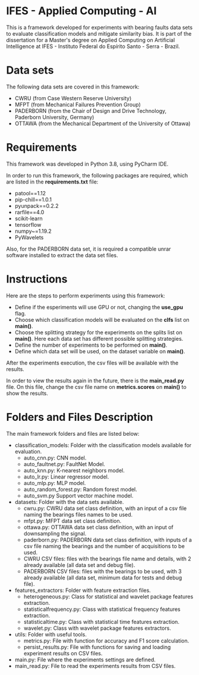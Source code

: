 # IFES - Applied Computing - AI

This is a framework developed for experiments with bearing faults data sets to evaluate classification models and mitigate similarity bias.
It is part of the dissertation for a Master's degree on Applied Computing on Artificial Intelligence at IFES - Instituto Federal do Espírito Santo - Serra - Brazil.

# Data sets

The following data sets are covered in this framework:

- CWRU (from Case Western Reserve University)
- MFPT (from Mechanical Failures Prevention Group)
- PADERBORN (from the Chair of Design and Drive Technology, Paderborn University, Germany)
- OTTAWA (from the Mechanical Department of the University of Ottawa)

# Requirements

This framework was developed in Python 3.8, using PyCharm IDE.

In order to run this framework, the following packages are required, which are listed in the **requirements.txt** file:

- patool==1.12
- pip-chill==1.0.1
- pyunpack==0.2.2
- rarfile==4.0
- scikit-learn
- tensorflow
- numpy~=1.19.2
- PyWavelets

Also, for the PADERBORN data set, it is required a compatible unrar software installed to extract the data set files.

# Instructions

Here are the steps to perform experiments using this framework:

- Define if the esperiments will use GPU or not, changing the **use_gpu** flag.
- Choose which classification models will be evaluated on the **clfs** list on **main()**.
- Choose the splitting strategy for the experiments on the splits list on **main()**. Here each data set has different possible splitting strategies.
- Define the number of experiments to be performed on **main()**.
- Define which data set will be used, on the dataset variable on **main()**.

After the experiments execution, the csv files will be available with the results.

In order to view the results again in the future, there is the **main_read.py** file. On this file, change the csv file name on **metrics.scores** on **main()** to show the results.

# Folders and Files Description

The main framework folders and files are listed below:

- classification_models: Folder with the classification models available for evaluation.
  - auto_cnn.py: CNN model.
  - auto_faultnet.py: FaultNet Model.
  - auto_knn.py: K-nearest neighbors model.
  - auto_lr.py: Linear regressor model.
  - auto_mlp.py: MLP model.
  - auto_random_forest.py: Random forest model.
  - auto_svm.py Support vector machine model.
- datasets: Folder with the data sets available.
  - cwru.py: CWRU data set class definition, with an input of a csv file naming the bearings files names to be used.
  - mfpt.py: MFPT data set class definition.
  - ottawa.py: OTTAWA data set class definition, with an input of downsampling the signal.
  - paderborn.py: PADERBORN data set class definition, with inputs of a csv file naming the bearings and the number of acquisitions to be used.
  - CWRU CSV files: files with the bearings file name and details, with 2 already available (all data set and debug file).
  - PADERBORN CSV files: files with the bearings to be used, with 3 already available (all data set, minimum data for tests and debug file).
- features_extractors: Folder with feature extraction files.
  - heterogeneous.py: Class for statistical and wavelet package features extraction.
  - statisticalfrequency.py: Class with statistical frequency features extraction.
  - statisticaltime.py: Class with statistical time features extraction.
  - wavelet.py: Class with wavelet package features extractors.
- utils: Folder with useful tools.
  - metrics.py: File with function for accuracy and F1 score calculation.
  - persist_results.py: File with functions for saving and loading experiment results on CSV files.
- main.py: File where the experiments settings are defined.
- main_read.py: File to read the experiments results from CSV files.
